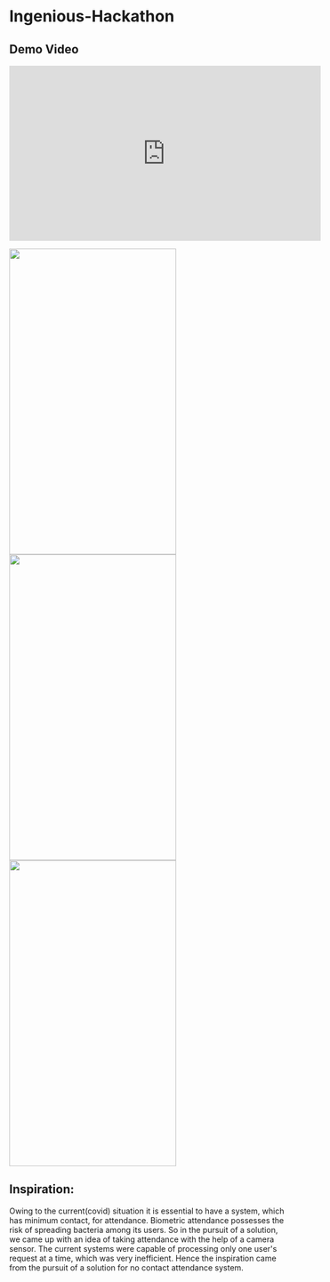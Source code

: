 # Ingenious-Hackathon

## Demo Video

<iframe width="560" height="315" src="https://www.youtube.com/embed/DteJqgMTaok" title="YouTube video player" frameborder="0" allow="accelerometer; autoplay; clipboard-write; encrypted-media; gyroscope; picture-in-picture" allowfullscreen></iframe>


<img src="https://user-images.githubusercontent.com/30389552/112749235-a7766d00-8fde-11eb-944f-47c0ab27af37.gif" width="300px" height="550px"/>       <img src="https://user-images.githubusercontent.com/30389552/112749235-a7766d00-8fde-11eb-944f-47c0ab27af37.gif" width="300px" height="550px"/>    <img src="https://user-images.githubusercontent.com/30389552/112749235-a7766d00-8fde-11eb-944f-47c0ab27af37.gif" width="300px" height="550px"/>

## Inspiration:

Owing to the current(covid) situation it is essential to have a system, which has minimum contact, for attendance. Biometric attendance possesses the risk of spreading bacteria among its users. So in the pursuit of a solution, we came up with an idea of taking attendance with the help of a camera sensor. The current systems were capable of processing only one user's request at a time, which was very inefficient. Hence the inspiration came from the pursuit of a solution for no contact attendance system.
